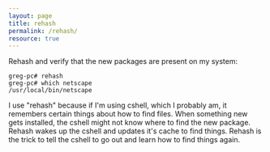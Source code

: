```yaml
---
layout: page
title: rehash
permalink: /rehash/
resource: true
---
```

 Rehash and verify that the new packages are present on my system:

```
greg-pc# rehash
greg-pc# which netscape
/usr/local/bin/netscape
```

I use "rehash" because if I'm using cshell, which I probably am,
it remembers certain things about how to find files. When
something new gets installed, the cshell might not know where to
find the new package. Rehash wakes up the cshell and updates
it's cache to find things. Rehash is the trick to tell the
cshell to go out and learn how to find things again.